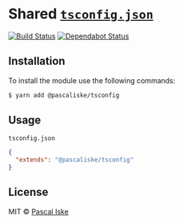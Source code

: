 # Shared [`tsconfig.json`](tsconfig.json)

[![Build Status](https://travis-ci.com/pascaliske/tsconfig.svg?branch=master)](https://travis-ci.com/pascaliske/tsconfig) [![Dependabot Status](https://api.dependabot.com/badges/status?host=github&repo=pascaliske/tsconfig)](https://dependabot.com)

## Installation

To install the module use the following commands:

```bash
$ yarn add @pascaliske/tsconfig
```

## Usage

`tsconfig.json`

```json
{
  "extends": "@pascaliske/tsconfig"
}
```

## License

MIT © [Pascal Iske](https://pascal-iske.de)
